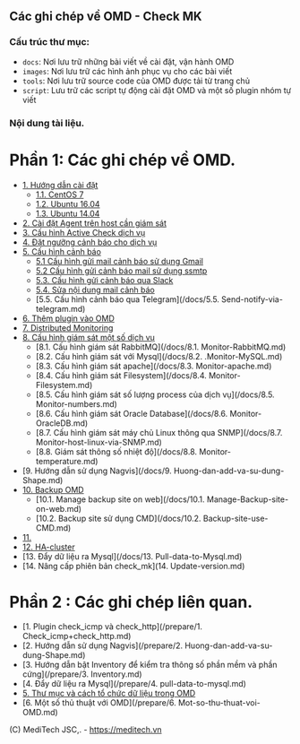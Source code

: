 ## Các ghi chép về OMD - Check MK

### Cấu trúc thư mục:

- `docs`: Nơi lưu trữ những bài viết về cài đặt, vận hành OMD
- `images`: Nơi lưu trữ các hình ảnh phục vụ cho các bài viết
- `tools`: Nơi lưu trữ source code của OMD được tải từ trang chủ
- `script`: Lưu trữ các script tự động cài đặt OMD và một số plugin nhóm tự viết

### Nội dung tài liệu.

# Phần 1: Các ghi chép về OMD.

- [1. Hướng dẫn cài đặt](#1) <a name="1"></a>
	- [1.1. CentOS 7](docs/1.1.Setup-OMD-CentOS7.md)
	- [1.2. Ubuntu 16.04](docs/1.2.Setup-OMD-U16.04.md)
	- [1.3. Ubuntu 14.04](docs/1.3.Setup-OMD-U14.04.md)
- [2. Cài đặt Agent trên host cần giám sát](docs/2.Install-agent.md)
- [3. Cấu hình Active Check dịch vụ](docs/3.Active-check.md)
- [4. Đặt ngưỡng cảnh báo cho dịch vụ](docs/4.Set-threshold.md)
- [5. Cấu hình cảnh báo]()
	- [5.1 Cấu hình gửi mail cảnh báo sử dụng Gmail](docs/5.1.Send-Noitify.md)
	- [5.2 Cấu hình gửi cảnh báo mail sử dụng ssmtp](docs/5.2.Send-mail-via-ssmtp.md)
	- [5.3. Cấu hình gửi cảnh báo qua Slack](/docs/5.3-Send-Noitify_Slack.md)
	- [5.4. Sửa nội dung mail cảnh báo](/docs/5.3-Send-Noitify_Slack.md)
	- [5.5. Cấu hình cảnh báo qua Telegram](/docs/5.5. Send-notify-via-telegram.md)
- [6. Thêm plugin vào OMD](docs/6.Add-plugins.md)
- [7. Distributed Monitoring](docs/7.Distributed.md)
- [8. Cấu hình giám sát một số dịch vụ]()
	- [8.1. Cấu hình giám sát RabbitMQ](/docs/8.1. Monitor-RabbitMQ.md)
	- [8.2. Cấu hình giám sát với Mysql](/docs/8.2. .Monitor-MySQL.md)
	- [8.3. Cấu hình giám sát apache](/docs/8.3. Monitor-apache.md)
	- [8.4. Cấu hình giám sát Filesystem](/docs/8.4. Monitor-Filesystem.md)
	- [8.5. Cấu hình giám sát số lượng process của dịch vụ](/docs/8.5. Monitor-numbers.md)
	- [8.6. Cấu hình giám sát Oracle Database](/docs/8.6. Monitor-OracleDB.md)
	- [8.7. Cấu hình giám sát máy chủ Linux thông qua SNMP](/docs/8.7. Monitor-host-linux-via-SNMP.md)
	- [8.8. Giám sát thông số nhiệt độ](/docs/8.8. Monitor-temperature.md)
- [9. Hướng dẫn sử dụng Nagvis](/docs/9. Huong-dan-add-va-su-dung-Shape.md)
- [10. Backup OMD]()
	- [10.1. Manage backup site on web](/docs/10.1. Manage-Backup-site-on-web.md)
	- [10.2. Backup site sử dụng CMD](/docs/10.2. Backup-site-use-CMD.md)
- [11. ]()
- [12. HA-cluster](/docs/12.HA-Cluster-OMD.md)
- [13. Đẩy dữ liệu ra Mysql](/docs/13. Pull-data-to-Mysql.md)
- [14. Nâng cấp phiên bản check_mk](14. Update-version.md)

# Phần 2 : Các ghi chép liên quan.

- [1. Plugin check_icmp và check_http](/prepare/1. Check_icmp+check_http.md)
- [2. Hướng dẫn sử dụng Nagvis](/prepare/2. Huong-dan-add-va-su-dung-Shape.md)
- [3. Hướng dẫn bật Inventory để kiểm tra thông số phần mềm và phần cứng](/prepare/3. Inventory.md)
- [4. Đẩy dữ liệu ra Mysql](/prepare/4. pull-data-to-mysql.md)
- [5. Thư mục và cách tổ chức dữ liệu trong OMD](/prepare/5.Thu-muc-va-cach-to-chuc-du-lieu-trong-OMD.md)
- [6. Một số thủ thuật với OMD](/prepare/6. Mot-so-thu-thuat-voi-OMD.md)


	
(C) MediTech JSC,. - https://meditech.vn
